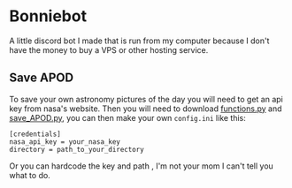 # Bonniebot
 A little discord bot I made that is run from my computer
 because I don't have the money to buy a VPS
 or other hosting service.

## Save APOD
To save your own astronomy pictures of the day
you will need to get an api key from nasa's website.
Then you will need to download [functions.py](functions.py)
and [save_APOD.py](save_APOD.py), you can then make your own `config.ini`
like this:

```
[credentials]
nasa_api_key = your_nasa_key
directory = path_to_your_directory
```

Or you can hardcode the key and path , I'm not your mom I can't tell you what to do.
